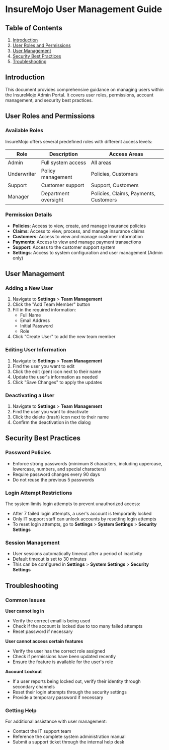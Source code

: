 
# InsureMojo User Management Guide

## Table of Contents

1. [Introduction](#introduction)
2. [User Roles and Permissions](#user-roles-and-permissions)
3. [User Management](#user-management)
4. [Security Best Practices](#security-best-practices)
5. [Troubleshooting](#troubleshooting)

## Introduction

This document provides comprehensive guidance on managing users within the InsureMojo Admin Portal. It covers user roles, permissions, account management, and security best practices.

## User Roles and Permissions

### Available Roles

InsureMojo offers several predefined roles with different access levels:

| Role | Description | Access Areas |
|------|-------------|--------------|
| Admin | Full system access | All areas |
| Underwriter | Policy management | Policies, Customers |
| Support | Customer support | Support, Customers |
| Manager | Department oversight | Policies, Claims, Payments, Customers |

### Permission Details

- **Policies**: Access to view, create, and manage insurance policies
- **Claims**: Access to view, process, and manage insurance claims
- **Customers**: Access to view and manage customer information
- **Payments**: Access to view and manage payment transactions
- **Support**: Access to the customer support system
- **Settings**: Access to system configuration and user management (Admin only)

## User Management

### Adding a New User

1. Navigate to **Settings** > **Team Management**
2. Click the "Add Team Member" button
3. Fill in the required information:
   - Full Name
   - Email Address
   - Initial Password
   - Role
4. Click "Create User" to add the new team member

### Editing User Information

1. Navigate to **Settings** > **Team Management**
2. Find the user you want to edit
3. Click the edit (pen) icon next to their name
4. Update the user's information as needed
5. Click "Save Changes" to apply the updates

### Deactivating a User

1. Navigate to **Settings** > **Team Management**
2. Find the user you want to deactivate
3. Click the delete (trash) icon next to their name
4. Confirm the deactivation in the dialog

## Security Best Practices

### Password Policies

- Enforce strong passwords (minimum 8 characters, including uppercase, lowercase, numbers, and special characters)
- Require password changes every 90 days
- Do not reuse the previous 5 passwords

### Login Attempt Restrictions

The system limits login attempts to prevent unauthorized access:

- After 7 failed login attempts, a user's account is temporarily locked
- Only IT support staff can unlock accounts by resetting login attempts
- To reset login attempts, go to **Settings** > **System Settings** > **Security Settings**

### Session Management

- User sessions automatically timeout after a period of inactivity
- Default timeout is set to 30 minutes
- This can be configured in **Settings** > **System Settings** > **Security Settings**

## Troubleshooting

### Common Issues

**User cannot log in**
- Verify the correct email is being used
- Check if the account is locked due to too many failed attempts
- Reset password if necessary

**User cannot access certain features**
- Verify the user has the correct role assigned
- Check if permissions have been updated recently
- Ensure the feature is available for the user's role

**Account Lockout**
- If a user reports being locked out, verify their identity through secondary channels
- Reset their login attempts through the security settings
- Provide a temporary password if necessary

### Getting Help

For additional assistance with user management:
- Contact the IT support team
- Reference the complete system administration manual
- Submit a support ticket through the internal help desk

